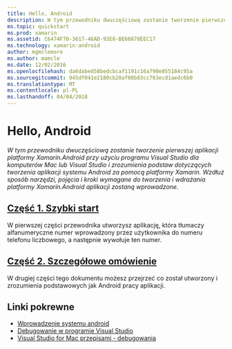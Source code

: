 ```yaml
---
title: Hello, Android
description: W tym przewodniku dwuczęściową zostanie tworzenie pierwszej aplikacji platformy Xamarin.Android przy użyciu programu Visual Studio dla komputerów Mac lub Visual Studio i zrozumienia podstaw dotyczących tworzenia aplikacji systemu Android za pomocą platformy Xamarin. Wzdłuż sposób narzędzi, pojęcia i kroki wymagane do tworzenia i wdrażania platformy Xamarin.Android aplikacji zostaną wprowadzone.
ms.topic: quickstart
ms.prod: xamarin
ms.assetid: C6474F70-3617-46AD-93E8-BE66878EEC17
ms.technology: xamarin-android
author: mgmclemore
ms.author: mamcle
ms.date: 12/02/2016
ms.openlocfilehash: da6dabed58bedcbcaf1191c16a790e055184c95a
ms.sourcegitcommit: 945df041e2180cb20af08b83cc703ecd1aedc6b0
ms.translationtype: MT
ms.contentlocale: pl-PL
ms.lasthandoff: 04/04/2018
---
```

# <a name="hello-android"></a>Hello, Android

_W tym przewodniku dwuczęściową zostanie tworzenie pierwszej aplikacji platformy Xamarin.Android przy użyciu programu Visual Studio dla komputerów Mac lub Visual Studio i zrozumienia podstaw dotyczących tworzenia aplikacji systemu Android za pomocą platformy Xamarin. Wzdłuż sposób narzędzi, pojęcia i kroki wymagane do tworzenia i wdrażania platformy Xamarin.Android aplikacji zostaną wprowadzone._

##  <a name="part-1-quickstartandroidget-startedhello-androidhello-android-quickstartmd"></a>[Część 1. Szybki start](~/android/get-started/hello-android/hello-android-quickstart.md)

W pierwszej części przewodnika utworzysz aplikację, która tłumaczy alfanumeryczne numer wprowadzony przez użytkownika do numeru telefonu liczbowego, a następnie wywołuje ten numer.

##  <a name="part-2-deep-diveandroidget-startedhello-androidhello-android-deepdivemd"></a>[Część 2. Szczegółowe omówienie](~/android/get-started/hello-android/hello-android-deepdive.md)

W drugiej części tego dokumentu możesz przejrzeć co został utworzony i zrozumienia podstawowych jak Android pracy aplikacji.


## <a name="related-links"></a>Linki pokrewne

- [Wprowadzenie systemu android](http://developer.android.com/training/index.html)
- [Debugowanie w programie Visual Studio](http://msdn.microsoft.com/en-us/library/k0k771bt%28v=vs.90%29.aspx)
- [Visual Studio for Mac przepisami - debugowania](https://developer.xamarin.com/recipes/cross-platform/ide/debugging/)

